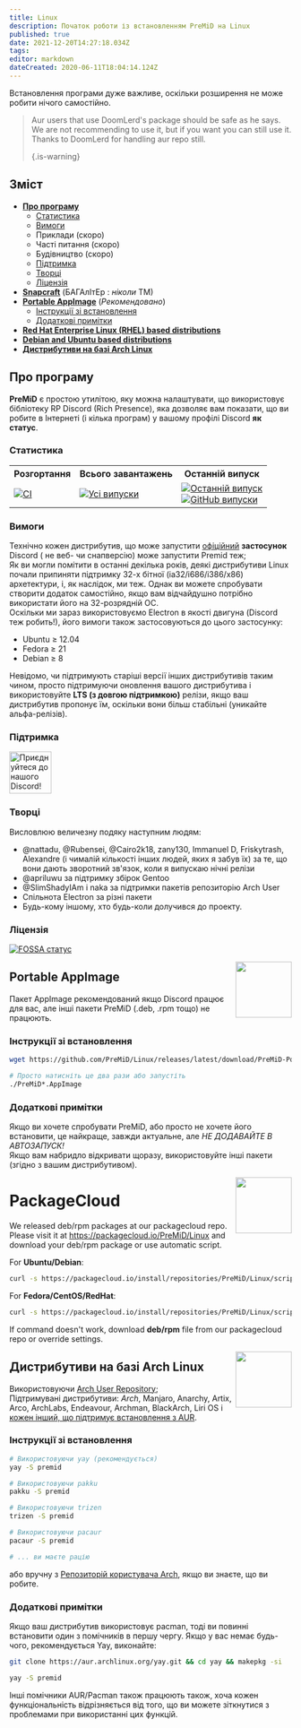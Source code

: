 ```yaml
---
title: Linux
description: Початок роботи із встановленням PreMiD на Linux
published: true
date: 2021-12-20T14:27:18.034Z
tags:
editor: markdown
dateCreated: 2020-06-11T18:04:14.124Z
---
```


Встановлення програми дуже важливе, оскільки розширення не може робити нічого самостійно.

> Aur users that use DoomLerd's package should be safe as he says. We are not recommending to use it, but if you want you can still use it. Thanks to DoomLerd for handling aur repo still. 
> 
> {.is-warning}

## Зміст

- **[Про програму](#about)**
  - [Статистика](#stats)
  - [Вимоги](#requirements)
  - Приклади (скоро)
  - Часті питання (скоро)
  - Будівництво (скоро)
  - [Підтримка](#support)
  - [Творці](#credits)
  - [Ліцензія](#license)
- **[Snapcraft](#snapcraft)** (БАГАлІтЕр : _ніколи_ TM️)
- **[Portable AppImage](#appimage)** (_Рекомендовано_)
  - [Інструкції зі встановлення](#appimageinstall)
  - [Додаткові примітки](#appimagenotes)
- [**Red Hat Enterprise Linux (RHEL) based distributions**](#packagecloud)
- [**Debian and Ubuntu based distributions**](#packagecloud)
- [**Дистрибутиви на базі Arch Linux**](#arch)

<a name="about"></a>

## Про програму

**PreMiD** є простою утилітою, яку можна налаштувати, що використовує бібліотеку RP Discord (Rich Presence), яка дозволяє вам показати, що ви робите в Інтернеті (і кілька програм) у вашому профілі Discord **як статус**.

<a name="stats"></a>

### Статистика

<table>
  <tr>
    <th>Розгортання</th>
    <th>Всього завантажень</th>
    <th>Останній випуск</th>
  </tr>
  <tr>
    <td><a href="https://github.com/PreMiD/Linux/actions"><img src="https://github.com/PreMiD/Linux/workflows/CI/badge.svg?branch=master&event=push" alt="CI"></a></td>
    <td><a href="https://github.com/PreMiD/Linux/releases"><img src="https://img.shields.io/github/downloads/PreMiD/Linux/total.svg?maxAge=86400" alt="Усі випуски"></a></td>
    <td><a href="https://github.com/PreMiD/Linux/releases/latest"><img src="https://img.shields.io/github/v/release/PreMiD/Linux.svg?maxAge=86400" alt="Останній випуск"><br><img src="https://img.shields.io/github/downloads/PreMiD/Linux/latest/total.svg?maxAge=86400" alt="GitHub випуски"></a></td>
  </tr>
</table>

<a name="requirements"></a>

### Вимоги

Технічно кожен дистрибутив, що може запустити [офіційний](https://discordapp.com/download) **застосунок** Discord ( не веб- чи снапверсію) може запустити Premid теж;</br> Як ви могли помітити в останні декілька років, деякі дистрибутиви Linux почали припиняти підтримку 32-х бітної (ia32/i686/i386/x86) архетектури, і, як наслідок, ми теж. Однак ви можете спробувати створити додаток самостійно, якщо вам відчайдушно потрібно використати його на 32-розрядній ОС.</br> Оскільки ми зараз використовуємо Electron в якості двигуна (Discord теж робить!), його вимоги також застосовуються до цього застосунку:

- Ubuntu ≥ 12.04
- Fedora ≥ 21
- Debian ≥ 8

Невідомо, чи підтримують старіші версії інших дистрибутивів таким чином, просто підтримуючи оновлення вашого дистрибутива і використовуйте **LTS (з довгою підтримкою)** релізи, якщо ваш дистрибутив пропонує їм, оскільки вони більш стабільні (уникайте альфа-релізів).

<a name="support"></a>

### Підтримка

<div>
  <a target="_blank" href="https://discord.premid.app/" title="Приєднуйтеся до нашого Discord!">
    <img height="75px" draggable="false" src="https://discordapp.com/api/guilds/493130730549805057/widget.png?style=banner2" alt="Приєднуйтеся до нашого Discord!">
  </a>
</div>

<a name="credits"></a>

### Творці

Висловлюю величезну подяку наступним людям:

- @nattadu, @Rubensei, @Cairo2k18, zany130, Immanuel D, Friskytrash, Alexandre (і чималій кількості інших людей, яких я забув їх) за те, що вони дають зворотний зв'язок, коли я випускаю нічні релізи
- @apriluwu за підтримку збірок Gentoo
- @SlimShadyIAm і naka за підтримки пакетів репозиторію Arch User
- Спільнота Electron за різні пакети
- Будь-кому іншому, хто будь-коли долучився до проекту.

<a name="license"></a>

### Ліцензія

[![FOSSA статус](https://app.fossa.io/api/projects/git%2Bgithub.com%2FPreMiD%2FLinux.svg?type=large)](https://app.fossa.io/projects/git%2Bgithub.com%2FPreMiD%2FLinux?ref=badge_large)

<img src="https://i.imgur.com/ACAxtmA.png" width="100" height="100" align="right" />

<a name="snapcraft"></a>

## Portable AppImage

Пакет AppImage рекомендований якщо Discord працює для вас, але інші пакети PreMiD (.deb, .rpm тощо) не працюють.

<a name="appimageinstall"></a>

### Інструкції зі встановлення

```bash
wget https://github.com/PreMiD/Linux/releases/latest/download/PreMiD-Portable.AppImage && chmod a+x PreMiD*.AppImage
```

```bash
# Просто натисніть це два рази або запустіть
./PreMiD*.AppImage
```

<a name="appimagenotes"></a>

### Додаткові примітки

Якщо ви хочете спробувати PreMiD, або просто не хочете його встановити, це найкраще, завжди актуальне, але _НЕ ДОДАВАЙТЕ В АВТОЗАПУСК!_</br>Якщо вам набридло відкривати щоразу, використовуйте інші пакети (згідно з вашим дистрибутивом).

<img src="https://raw.githubusercontent.com/PreMiD/Linux/master/.github/packagecloud.png" width="100" height="100" align="right" />

<a name="packagecloud"></a>

# PackageCloud

We released deb/rpm packages at our packagecloud repo. Please visit it at https://packagecloud.io/PreMiD/Linux and download your deb/rpm package or use automatic script.

For **Ubuntu/Debian**:

```bash
curl -s https://packagecloud.io/install/repositories/PreMiD/Linux/script.deb.sh | sudo bash
```

For **Fedora/CentOS/RedHat**:

```bash
curl -s https://packagecloud.io/install/repositories/PreMiD/Linux/script.rpm.sh | sudo bash
```

If command doesn't work, download **deb/rpm** file from our packagecloud repo or override settings.

<a name="arch"></a>

<img src="https://raw.githubusercontent.com/PreMiD/Linux/86ae2fbd49499785281f388a5305b06e0d3ecfea/.github/iusearchbtw.svg" width="100" height="100" align="right" />

## Дистрибутиви на базі Arch Linux

Використовуючи [Arch User Repository](https://aur.archlinux.org/packages/premid);</br> Підтримувані дистрибутиви: _Arch_, Manjaro, Anarchy, Artix, Arco, ArchLabs, Endeavour, Archman, BlackArch, Liri OS і [кожен інший, що підтримує встановлення з AUR](https://wiki.archlinux.org/index.php/Arch-based_distributions#Active).

<a name="archinstall"></a>

### Інструкції зі встановлення

```bash
# Використовуючи yay (рекомендується)
yay -S premid
```

```bash
# Використовуючи pakku
pakku -S premid
```

```bash
# Використовуючи trizen
trizen -S premid
```

```bash
# Використовуючи pacaur
pacaur -S premid
```

```bash
# ... ви маєте рацію
```

або вручну з [Репозиторій користувача Arch](https://aur.archlinux.org/packages/premid), якщо ви знаєте, що ви робите.

<a name="archnotes"></a>

### Додаткові примітки

Якщо ваш дистрибутив використовує pacman, тоді ви повинні встановити один з помічників в першу чергу. Якщо у вас немає будь-чого, рекомендується Yay, виконайте:

```bash
git clone https://aur.archlinux.org/yay.git && cd yay && makepkg -si
```

```bash
yay -S premid
```

Інші помічники AUR/Pacman також працюють також, хоча кожен функціональність відрізняється від того, що ви можете зіткнутися з проблемами при використанні цих функцій.
